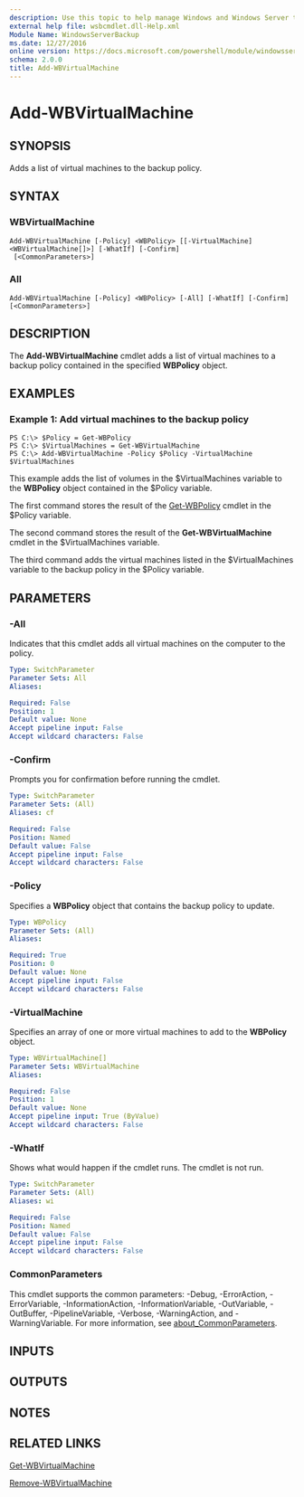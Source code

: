 ```yaml
---
description: Use this topic to help manage Windows and Windows Server technologies with Windows PowerShell.
external help file: wsbcmdlet.dll-Help.xml
Module Name: WindowsServerBackup
ms.date: 12/27/2016
online version: https://docs.microsoft.com/powershell/module/windowsserverbackup/add-wbvirtualmachine?view=windowsserver2022-ps&wt.mc_id=ps-gethelp
schema: 2.0.0
title: Add-WBVirtualMachine
---
```


# Add-WBVirtualMachine

## SYNOPSIS
Adds a list of virtual machines to the backup policy.

## SYNTAX

### WBVirtualMachine
```
Add-WBVirtualMachine [-Policy] <WBPolicy> [[-VirtualMachine] <WBVirtualMachine[]>] [-WhatIf] [-Confirm]
 [<CommonParameters>]
```

### All
```
Add-WBVirtualMachine [-Policy] <WBPolicy> [-All] [-WhatIf] [-Confirm] [<CommonParameters>]
```

## DESCRIPTION
The **Add-WBVirtualMachine** cmdlet adds a list of virtual machines to a backup policy contained in the specified **WBPolicy** object.

## EXAMPLES

### Example 1: Add virtual machines to the backup policy
```
PS C:\> $Policy = Get-WBPolicy
PS C:\> $VirtualMachines = Get-WBVirtualMachine
PS C:\> Add-WBVirtualMachine -Policy $Policy -VirtualMachine $VirtualMachines
```

This example adds the list of volumes in the $VirtualMachines variable to the **WBPolicy** object contained in the $Policy variable.

The first command stores the result of the [Get-WBPolicy](./Get-WBPolicy.md) cmdlet in the $Policy variable.

The second command stores the result of the **Get-WBVirtualMachine** cmdlet in the $VirtualMachines variable.

The third command adds the virtual machines listed in the $VirtualMachines variable to the backup policy in the $Policy variable.

## PARAMETERS

### -All
Indicates that this cmdlet adds all virtual machines on the computer to the policy.

```yaml
Type: SwitchParameter
Parameter Sets: All
Aliases: 

Required: False
Position: 1
Default value: None
Accept pipeline input: False
Accept wildcard characters: False
```

### -Confirm
Prompts you for confirmation before running the cmdlet.

```yaml
Type: SwitchParameter
Parameter Sets: (All)
Aliases: cf

Required: False
Position: Named
Default value: False
Accept pipeline input: False
Accept wildcard characters: False
```

### -Policy
Specifies a **WBPolicy** object that contains the backup policy to update.

```yaml
Type: WBPolicy
Parameter Sets: (All)
Aliases: 

Required: True
Position: 0
Default value: None
Accept pipeline input: False
Accept wildcard characters: False
```

### -VirtualMachine
Specifies an array of one or more virtual machines to add to the **WBPolicy** object.

```yaml
Type: WBVirtualMachine[]
Parameter Sets: WBVirtualMachine
Aliases: 

Required: False
Position: 1
Default value: None
Accept pipeline input: True (ByValue)
Accept wildcard characters: False
```

### -WhatIf
Shows what would happen if the cmdlet runs.
The cmdlet is not run.

```yaml
Type: SwitchParameter
Parameter Sets: (All)
Aliases: wi

Required: False
Position: Named
Default value: False
Accept pipeline input: False
Accept wildcard characters: False
```

### CommonParameters
This cmdlet supports the common parameters: -Debug, -ErrorAction, -ErrorVariable, -InformationAction, -InformationVariable, -OutVariable, -OutBuffer, -PipelineVariable, -Verbose, -WarningAction, and -WarningVariable. For more information, see [about_CommonParameters](https://go.microsoft.com/fwlink/?LinkID=113216).

## INPUTS

## OUTPUTS

## NOTES

## RELATED LINKS

[Get-WBVirtualMachine](./Get-WBVirtualMachine.md)

[Remove-WBVirtualMachine](./Remove-WBVirtualMachine.md)

